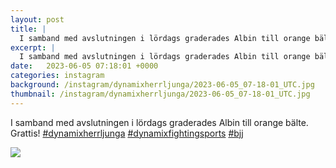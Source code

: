 ```yaml
---
layout: post
title: |
  I samband med avslutningen i lördags graderades Albin till orange bälte
excerpt: |
  I samband med avslutningen i lördags graderades Albin till orange bälte. Grattis!   
date:   2023-06-05 07:18:01 +0000
categories: instagram
background: /instagram/dynamixherrljunga/2023-06-05_07-18-01_UTC.jpg
thumbnail: /instagram/dynamixherrljunga/2023-06-05_07-18-01_UTC.jpg
---
```

I samband med avslutningen i lördags graderades Albin till orange bälte. Grattis! [#dynamixherrljunga](https://www.instagram.com/explore/tags/dynamixherrljunga/) [#dynamixfightingsports](https://www.instagram.com/explore/tags/dynamixfightingsports/) [#bjj](https://www.instagram.com/explore/tags/bjj/)



<img src='/www-dynamix-herrljunga/instagram/dynamixherrljunga/2023-06-05_07-18-01_UTC.jpg' class='img-fluid' />
